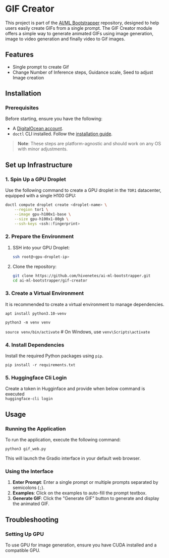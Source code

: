 # GIF Creator

This project is part of the [AI/ML Bootstrapper](https://github.com/hivenetes/ai-ml-bootstrapper) repository, designed to help users easily create GIFs from a single prompt. The GIF Creator module offers a simple way to generate animated GIFs using image generation, image to video generation and finally video to Gif images.

## Features

- Single prompt to create Gif
- Change Number of Inference steps, Guidance scale, Seed to adjust Image creation

## Installation

### Prerequisites

Before starting, ensure you have the following:

- A [DigitalOcean account](https://cloud.digitalocean.com/registrations/new).
- `doctl` CLI installed. Follow the [installation guide](https://docs.digitalocean.com/reference/doctl/how-to/install/).

> **Note**: These steps are platform-agnostic and should work on any OS with minor adjustments.

## Set up Infrastructure

### 1. Spin Up a GPU Droplet

Use the following command to create a GPU droplet in the `TOR1` datacenter, equipped with a single H100 GPU:

```bash
doctl compute droplet create <droplet-name> \
    --region tor1 \
    --image gpu-h100x1-base \
    --size gpu-h100x1-80gb \
    --ssh-keys <ssh::fingerprint>
```

### 2. Prepare the Environment

1. SSH into your GPU Droplet:
    ```bash
    ssh root@<gpu-droplet-ip>
    ```
2. Clone the repository:
    ```bash
    git clone https://github.com/hivenetes/ai-ml-bootstrapper.git
    cd ai-ml-bootstrapper/gif-creator
    ```

### 3. Create a Virtual Environment

It is recommended to create a virtual environment to manage dependencies.

```apt install python3.10-venv```

```python3 -m venv venv```

```source venv/bin/activate```  # On Windows, use `venv\Scripts\activate`


### 4. Install Dependencies

Install the required Python packages using `pip`.

```pip install -r requirements.txt```

### 5. Huggingface Cli Login

Create a token in Hugginface and provide when below command is executed   
```huggingface-cli login```

## Usage

### Running the Application

To run the application, execute the following command:

```python3 gif_web.py```


This will launch the Gradio interface in your default web browser.

### Using the Interface

1. **Enter Prompt**: Enter a single prompt or multiple prompts separated by semicolons (`;`).
2. **Examples**: Click on the examples to auto-fill the prompt textbox.
3. **Generate GIF**: Click the "Generate GIF" button to generate and display the animated GIF.


## Troubleshooting

### Setting Up GPU

To use GPU for image generation, ensure you have CUDA installed and a compatible GPU.
